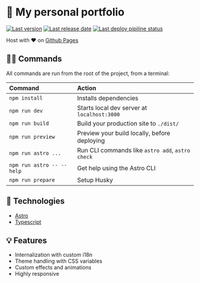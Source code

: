 # 🙋 My personal portfolio

[![Last version](https://img.shields.io/github/v/release/ryubi98/portfolio?label=Version)](https://github.com/Ryubi98/portfolio/releases)
[![Last release date](https://img.shields.io/github/release-date/ryubi98/portfolio?label=Last%20release%20date)](https://github.com/Ryubi98/portfolio/releases)
[![Last deploy pipiline status](https://img.shields.io/github/actions/workflow/status/ryubi98/portfolio/deploy-github-pages.yml?label=Pipeline)](https://github.com/Ryubi98/portfolio/actions/workflows/deploy-github-pages.yml)

Host with ❤️ on [Github Pages](https://ryubi98.github.io/portfolio/)

## 🧑‍💻 Commands

All commands are run from the root of the project, from a terminal:

| Command                   | Action                                           |
| :------------------------ | :----------------------------------------------- |
| `npm install`             | Installs dependencies                            |
| `npm run dev`             | Starts local dev server at `localhost:3000`      |
| `npm run build`           | Build your production site to `./dist/`          |
| `npm run preview`         | Preview your build locally, before deploying     |
| `npm run astro ...`       | Run CLI commands like `astro add`, `astro check` |
| `npm run astro -- --help` | Get help using the Astro CLI                     |
| `npm run prepare`         | Setup Husky                                      |

## 🚀 Technologies

- [Astro](https://astro.build/)
- [Typescript](https://www.typescriptlang.org/)

## 💡 Features

- Internalization with custom i18n
- Theme handling with CSS variables
- Custom effects and animations
- Highly responsive
